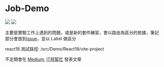 # Job-Demo

<div>
  <img src="https://img.shields.io/badge/made%20by-janlin002-green" />
  <img src="https://img.shields.io/badge/project%20name-JOB--DEMO-blue" />
</div>

主要是實驗工作上遇到的問題，或是新的套件練習，會以路由為區分的依據，筆記部分會放到[issue](https://github.com/janlin002/Job-Demo/issues)，並以 Label 做區分

react18 測試路徑: /src/Demo/React18/vite-project


不定期會在 [Medium](https://medium.com/@123davidbill), [IT邦幫忙](https://ithelp.ithome.com.tw/#_=_) 發表文章

